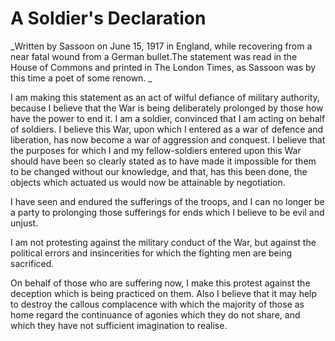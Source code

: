 # A Soldier's Declaration

_Written by Sassoon on June 15, 1917 in England, while recovering from a near fatal wound from a German bullet.The statement was read in the House of Commons and printed in The London Times, as Sassoon was by this time a poet of some renown. _

I am making this statement as an act of wilful defiance of military authority, because I believe that the War is being deliberately prolonged by those how have the power to end it. I am a soldier, convinced that I am acting on behalf of soldiers. I believe this War, upon which I entered as a war of defence and liberation, has now become a war of aggression and conquest. I believe that the purposes for which I and my fellow-soldiers entered upon this War should have been so clearly stated as to have made it impossible for them to be changed without our knowledge, and that, has this been done, the objects which actuated us would now be attainable by negotiation.

I have seen and endured the sufferings of the troops, and I can no longer be a party to prolonging those sufferings for ends which I believe to be evil and unjust.

I am not protesting against the military conduct of the War, but against the political errors and insincerities for which the fighting men are being sacrificed.

On behalf of those who are suffering now, I make this protest against the deception which is being practiced on them. Also I believe that it may help to destroy the callous complacence with which the majority of those as home regard the continuance of agonies which they do not share, and which they have not sufficient imagination to realise.

